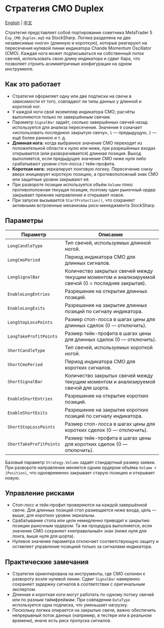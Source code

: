 # Стратегия CMO Duplex
[English](README.md) | [中文](README_cn.md)

Стратегия представляет собой портирование советника MetaTrader 5 `Exp_CMO_Duplex.mq5` на StockSharp. Логика разделена на две
независимые «ноги» (длинную и короткую), которые реагируют на пересечения нулевой линии индикатора Chande Momentum Oscillator
(CMO). Каждая нога может подписываться на собственный поток свечей, использовать свою длину индикатора и сдвиг бара, что позволяет
строить асимметричные конфигурации на одном инструменте.

## Как это работает

- Стратегия оформляет одну или две подписки на свечи в зависимости от того, совпадают ли типы данных у длинной и короткой ног.
- У каждой ноги свой экземпляр индикатора CMO; расчёты выполняются только по завершённым свечам.
- Параметр `SignalBar` задаёт, сколько завершённых свечей назад используется для анализа пересечения. Значение `0` означает
  «использовать последнюю закрытую свечу», `1` — предыдущую, `2` — ещё более раннюю и т. д.
- **Длинная нога:** когда выбранное значение CMO переходит из положительной области к нулю или ниже, при разрешённых входах
  открывается (или разворачивается) длинная позиция. Выход выполняется, если предыдущее значение CMO ниже нуля либо срабатывают
  уровни стоп-лосса / тейк-профита.
- **Короткая нога:** зеркалирует лонговую логику. Пересечение снизу вверх инициирует короткую позицию, а противоположный знак CMO
  или защитные уровни закрывают её.
- При развороте позиции используется объём `Volume` плюс противоположная текущая позиция, поэтому один рыночный ордер закрывает
  прежнее направление и открывает новое.
- При запуске вызывается `StartProtection()`, что сохраняет активными встроенные механизмы риск-менеджмента StockSharp.

## Параметры

| Параметр | Описание |
|----------|----------|
| `LongCandleType` | Тип свечей, используемых длинной ногой. |
| `LongCmoPeriod` | Период индикатора CMO для длинных сигналов. |
| `LongSignalBar` | Количество закрытых свечей между текущим моментом и анализируемой свечой (0 = последняя закрытая). |
| `EnableLongEntries` | Разрешение на открытие длинных позиций. |
| `EnableLongExits` | Разрешение на закрытие длинных позиций по сигналу индикатора. |
| `LongStopLossPoints` | Размер стоп-лосса в шагах цены для длинных сделок (0 — отключить). |
| `LongTakeProfitPoints` | Размер тейк-профита в шагах цены для длинных сделок (0 — отключить). |
| `ShortCandleType` | Тип свечей, используемых короткой ногой. |
| `ShortCmoPeriod` | Период индикатора CMO для коротких сигналов. |
| `ShortSignalBar` | Количество закрытых свечей между текущим моментом и анализируемой свечой для шорта. |
| `EnableShortEntries` | Разрешение на открытие коротких позиций. |
| `EnableShortExits` | Разрешение на закрытие коротких позиций по сигналу индикатора. |
| `ShortStopLossPoints` | Размер стоп-лосса в шагах цены для коротких сделок (0 — отключить). |
| `ShortTakeProfitPoints` | Размер тейк-профита в шагах цены для коротких сделок (0 — отключить). |

Базовый параметр `Strategy.Volume` задаёт стандартный размер заявки. При развороте направление меняется одним ордером объёма
`Volume + |Position|`, что одновременно закрывает старую позицию и открывает новую.

## Управление рисками

- Стоп-лосс и тейк-профит проверяются на каждой завершённой свече. Для длинных позиций стоп размещается ниже входа, цель — выше;
  для коротких уровни зеркальны.
- Срабатывание стопа или цели немедленно приводит к закрытию позиции рыночным ордером. Та же процедура выполняется, если значение
  CMO сохраняет «неправильный» знак (ниже нуля для лонга, выше нуля для шорта).
- Нулевое значение параметра отключает соответствующую защиту и оставляет управление позицией только за сигналами индикатора.

## Практические замечания

- Стратегия ориентирована на инструменты, где CMO склонен к развороту возле нулевой линии. Сдвиг `SignalBar` намеренно сохраняет
  задержку сигналов в соответствии с оригинальным экспертом.
- Длинная и короткая ноги могут работать по одному потоку свечей или по разным таймфреймам. При совпадении `DataType` используется
  одна подписка, что уменьшает нагрузку.
- Поскольку логика опирается на закрытые свечи, важно обеспечить непрерывный поток данных (например, в тестере или в реальном
  времени), иначе есть риск пропуска сигналов.
